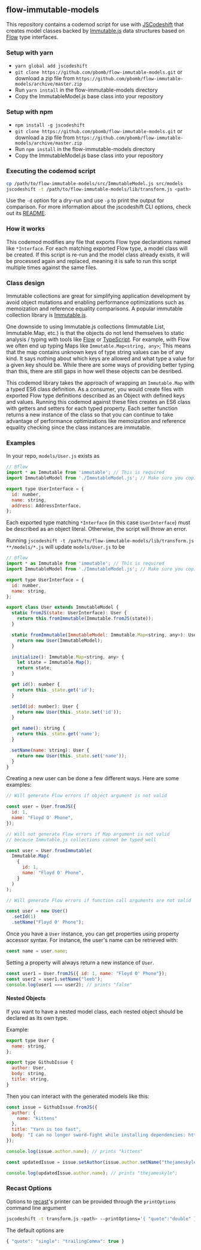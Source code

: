 ## flow-immutable-models

This repository contains a codemod script for use with
[JSCodeshift](https://github.com/facebook/jscodeshift) that creates model classes backed by [Immutable.js](http://facebook.github.io/immutable-js/) data structures based on [Flow](https://flowtype.org) type interfaces.

### Setup with yarn

  * `yarn global add jscodeshift`
  * `git clone https://github.com/pbomb/flow-immutable-models.git` or download a zip file
    from `https://github.com/pbomb/flow-immutable-models/archive/master.zip`
  * Run `yarn install` in the flow-immutable-models directory
  * Copy the ImmutableModel.js base class into your repository

### Setup with npm    
  * `npm install -g jscodeshift`
  * `git clone https://github.com/pbomb/flow-immutable-models.git` or download a zip file
    from `https://github.com/pbomb/flow-immutable-models/archive/master.zip`
  * Run `npm install` in the flow-immutable-models directory
  * Copy the ImmutableModel.js base class into your repository

### Executing the codemod script

```sh
cp /path/to/flow-immutable-models/src/ImmutableModel.js src/models
jscodeshift -t /path/to/flow-immutable-models/lib/transform.js <path>
```

Use the `-d` option for a dry-run and use `-p` to print the output for comparison. For more information about the jscodeshift CLI options, check out its [README](https://github.com/facebook/jscodeshift#usage-cli).

### How it works

This codemod modifies any file that exports Flow type declarations named like `*Interface`. For each matching exported Flow type, a model class will be created. If this script is re-run and the model class already exists, it will be processed again and replaced, meaning it is safe to run this script multiple times against the same files.

### Class design

Immutable collections are great for simplifying application development by avoid object mutations and enabling performance optimizations such as memoization and reference equality comparisons. A popular immutable collection library is [Immutable.js](http://facebook.github.io/immutable-js/).

One downside to using Immutable.js collections (Immutable.List, Immutable.Map, etc.) is that the objects do not lend themselves to static analysis / typing with tools like [Flow](https://flowtype.org) or [TypeScript](https://www.typescriptlang.org/). For example, with Flow we often end up typing Maps like `Immutable.Map<string, any>`; This means that the map contains unknown keys of type string values can be of any kind. It says nothing about which keys are allowed and what type a value for a given key should be. While there are some ways of providing better typing than this, there are still gaps in how well these objects can be desribed.

This codemod library takes the approach of wrapping an `Immutable.Map` with a typed ES6 class definition. As a consumer, you would create files with exported Flow type definitions described as an Object with defined keys and values. Running this codemod against these files creates an ES6 class with getters and setters for each typed property. Each setter function returns a new instance of the class so that you can continue to take advantage of performance optimizations like memoization and reference equality checking since the class instances are immutable.

### Examples

In your repo, `models/User.js` exists as
```js
// @flow
import * as Immutable from 'immutable'; // This is required
import ImmutableModel from './ImmutableModel.js'; // Make sure you copied this file into your repo

export type UserInterface = {
  id: number,
  name: string,
  address: AddressInterface,
};

```

Each exported type matching `*Interface` (in this case `UserInterface`) must be described as an object literal. Otherwise, the script will throw an error.

Running `jscodeshift -t /path/to/flow-immutable-models/lib/transform.js **/models/*.js` will update `models/User.js` to be
```js
// @flow
import * as Immutable from 'immutable'; // This is required
import ImmutableModel from './ImmutableModel.js'; // Make sure you copied this file into your repo

export type UserInterface = {
  id: number,
  name: string,
};

export class User extends ImmutableModel {
  static fromJS(state: UserInterface): User {
    return this.fromImmutable(Immutable.fromJS(state));
  }

  static fromImmutable(ImmutableModel: Immutable.Map<string, any>): User {
    return new User(ImmutableModel);
  }

  initialize(): Immutable.Map<string, any> {
    let state = Immutable.Map();
    return state;
  }

  get id(): number {
    return this._state.get('id');
  }

  setId(id: number): User {
    return new User(this._state.set('id'));
  }

  get name(): string {
    return this._state.get('name');
  }

  setName(name: string): User {
    return new User(this._state.set('name'));
  }
}

```

Creating a new user can be done a few different ways. Here are some examples:

```js
// Will generate Flow errors if object argument is not valid

const user = User.fromJS({
  id: 1,
  name: "Floyd O' Phone",
});
```
```js
// Will not generate Flow errors if Map argument is not valid
// because Immutable.js collections cannot be typed well

const user = User.fromImmutable(
  Immutable.Map(
    {
      id: 1,
      name: "Floyd O' Phone",
    }
  )
);
```
```js
// Will generate Flow errors if function call arguments are not valid

const user = new User()
  .setId(1)
  .setName("Floyd O' Phone");
```

Once you have a `User` instance, you can get properties using property accessor syntax. For instance, the user's name can be retrieved with:

```js
const name = user.name;
```

Setting a property will always return a new instance of `User`.

```js
const user1 = User.fromJS({ id: 1, name: "Floyd O' Phone"});
const user2 = user1.setName("leeb");
console.log(user1 === user2); // prints "false"
```

#### Nested Objects

If you want to have a nested model class, each nested object should be declared as its own type.

Example:

```js
export type User {
  name: string,
};

export type GithubIssue {
  author: User,
  body: string,
  title: string,
}
```

Then you can interact with the generated models like this:

```js
const issue = GithubIssue.fromJS({
  author: {
    name: "kittens"
  },
  title: "Yarn is too fast",
  body: "I can no longer sword-fight while installing dependencies: https://xkcd.com/303/"
});

console.log(issue.author.name); // prints "kittens"

const updatedIssue = issue.setAuthor(issue.author.setName("thejameskyle"));

console.log(updatedIssue.author.name); // prints "thejameskyle";
```

### Recast Options

Options to [recast](https://github.com/benjamn/recast)'s printer can be provided
through the `printOptions` command line argument

```sh
jscodeshift -t transform.js <path> --printOptions='{ "quote":"double" }'
```

The default options are
```js
{ "quote": "single": "trailingComma": true }
```
